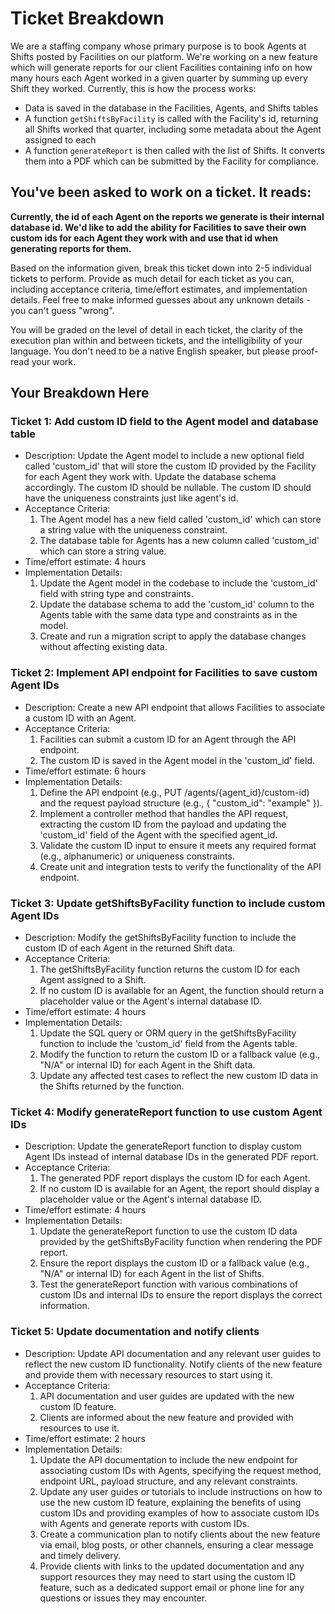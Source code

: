# Ticket Breakdown

We are a staffing company whose primary purpose is to book Agents at Shifts posted by Facilities on our platform. We're working on a new feature which will generate reports for our client Facilities containing info on how many hours each Agent worked in a given quarter by summing up every Shift they worked. Currently, this is how the process works:

- Data is saved in the database in the Facilities, Agents, and Shifts tables
- A function `getShiftsByFacility` is called with the Facility's id, returning all Shifts worked that quarter, including some metadata about the Agent assigned to each
- A function `generateReport` is then called with the list of Shifts. It converts them into a PDF which can be submitted by the Facility for compliance.

## You've been asked to work on a ticket. It reads:

**Currently, the id of each Agent on the reports we generate is their internal database id. We'd like to add the ability for Facilities to save their own custom ids for each Agent they work with and use that id when generating reports for them.**

Based on the information given, break this ticket down into 2-5 individual tickets to perform. Provide as much detail for each ticket as you can, including acceptance criteria, time/effort estimates, and implementation details. Feel free to make informed guesses about any unknown details - you can't guess "wrong".

You will be graded on the level of detail in each ticket, the clarity of the execution plan within and between tickets, and the intelligibility of your language. You don't need to be a native English speaker, but please proof-read your work.

## Your Breakdown Here

### Ticket 1: Add custom ID field to the Agent model and database table

- Description: Update the Agent model to include a new optional field called 'custom_id' that will store the custom ID provided by the Facility for each Agent they work with. Update the database schema accordingly. The custom ID should be nullable. The custom ID should have the uniqueness constraints just like agent's id.
- Acceptance Criteria:
  1. The Agent model has a new field called 'custom_id' which can store a string value with the uniqueness constraint.
  2. The database table for Agents has a new column called 'custom_id' which can store a string value.
- Time/effort estimate: 4 hours
- Implementation Details:
  1. Update the Agent model in the codebase to include the 'custom_id' field with string type and constraints.
  2. Update the database schema to add the 'custom_id' column to the Agents table with the same data type and constraints as in the model.
  3. Create and run a migration script to apply the database changes without affecting existing data.

### Ticket 2: Implement API endpoint for Facilities to save custom Agent IDs

- Description: Create a new API endpoint that allows Facilities to associate a custom ID with an Agent.
- Acceptance Criteria:
  1. Facilities can submit a custom ID for an Agent through the API endpoint.
  2. The custom ID is saved in the Agent model in the 'custom_id' field.
- Time/effort estimate: 6 hours
- Implementation Details:
  1. Define the API endpoint (e.g., PUT /agents/{agent_id}/custom-id) and the request payload structure (e.g., { "custom_id": "example" }).
  2. Implement a controller method that handles the API request, extracting the custom ID from the payload and updating the 'custom_id' field of the Agent with the specified agent_id.
  3. Validate the custom ID input to ensure it meets any required format (e.g., alphanumeric) or uniqueness constraints.
  4. Create unit and integration tests to verify the functionality of the API endpoint.

### Ticket 3: Update getShiftsByFacility function to include custom Agent IDs

- Description: Modify the getShiftsByFacility function to include the custom ID of each Agent in the returned Shift data.
- Acceptance Criteria:
  1. The getShiftsByFacility function returns the custom ID for each Agent assigned to a Shift.
  2. If no custom ID is available for an Agent, the function should return a placeholder value or the Agent's internal database ID.
- Time/effort estimate: 4 hours
- Implementation Details:
  1. Update the SQL query or ORM query in the getShiftsByFacility function to include the 'custom_id' field from the Agents table.
  2. Modify the function to return the custom ID or a fallback value (e.g., "N/A" or internal ID) for each Agent in the Shift data.
  3. Update any affected test cases to reflect the new custom ID data in the Shifts returned by the function.

### Ticket 4: Modify generateReport function to use custom Agent IDs

- Description: Update the generateReport function to display custom Agent IDs instead of internal database IDs in the generated PDF report.
- Acceptance Criteria:
  1. The generated PDF report displays the custom ID for each Agent.
  2. If no custom ID is available for an Agent, the report should display a placeholder value or the Agent's internal database ID.
- Time/effort estimate: 4 hours
- Implementation Details:
  1. Update the generateReport function to use the custom ID data provided by the getShiftsByFacility function when rendering the PDF report.
  2. Ensure the report displays the custom ID or a fallback value (e.g., "N/A" or internal ID) for each Agent in the list of Shifts.
  3. Test the generateReport function with various combinations of custom IDs and internal IDs to ensure the report displays the correct information.

### Ticket 5: Update documentation and notify clients

- Description: Update API documentation and any relevant user guides to reflect the new custom ID functionality. Notify clients of the new feature and provide them with necessary resources to start using it.
- Acceptance Criteria:
  1. API documentation and user guides are updated with the new custom ID feature.
  2. Clients are informed about the new feature and provided with resources to use it.
- Time/effort estimate: 2 hours
- Implementation Details:
  1. Update the API documentation to include the new endpoint for associating custom IDs with Agents, specifying the request method, endpoint URL, payload structure, and any relevant constraints.
  2. Update any user guides or tutorials to include instructions on how to use the new custom ID feature, explaining the benefits of using custom IDs and providing examples of how to associate custom IDs with Agents and generate reports with custom IDs.
  3. Create a communication plan to notify clients about the new feature via email, blog posts, or other channels, ensuring a clear message and timely delivery.
  4. Provide clients with links to the updated documentation and any support resources they may need to start using the custom ID feature, such as a dedicated support email or phone line for any questions or issues they may encounter.
